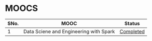 # MOOCS


SNo.| MOOC | Status 
--- | ---  | --- 
1 | Data Sciene and Engineering with Spark | [Completed](https://credentials.edx.org/credentials/ca26c9d54f3041fe9c70cee126e340b4/)
